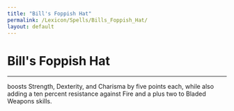```yaml
---
title: "Bill's Foppish Hat"
permalink: /Lexicon/Spells/Bills_Foppish_Hat/
layout: default
---
```

# Bill's Foppish Hat
---
boosts Strength, Dexterity, and Charisma by five points each, while also adding a ten percent
resistance against Fire and a plus two to Bladed Weapons skills.